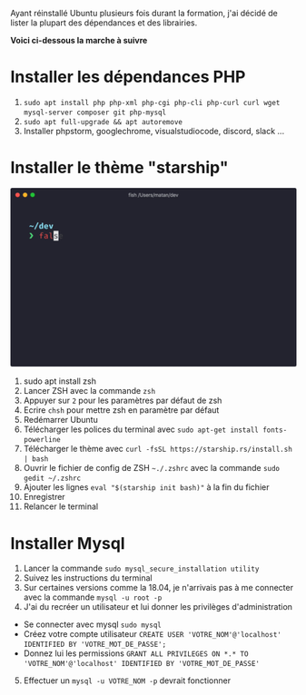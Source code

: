 Ayant réinstallé Ubuntu plusieurs fois durant la formation, j'ai décidé de lister la plupart des dépendances et des librairies.

__Voici ci-dessous la marche à suivre__

# Installer les dépendances PHP
1. `sudo apt install php php-xml php-cgi php-cli php-curl curl wget mysql-server composer git php-mysql`
2. `sudo apt full-upgrade && apt autoremove`
3. Installer phpstorm, googlechrome, visualstudiocode, discord, slack ...

# Installer le thème "starship"
![](https://raw.githubusercontent.com/starship/starship/master/media/demo.gif)
1. sudo apt install zsh
2. Lancer ZSH avec la commande `zsh`
3. Appuyer sur `2` pour les paramètres par défaut de zsh
4. Ecrire `chsh` pour mettre zsh en paramètre par défaut
5. Redémarrer Ubuntu
6. Télécharger les polices du terminal avec `sudo apt-get install fonts-powerline`
7. Télécharger le thème avec `curl -fsSL https://starship.rs/install.sh | bash`
8. Ouvrir le fichier de config de ZSH `~./.zshrc` avec la commande `sudo gedit ~/.zshrc`
9. Ajouter les lignes `eval "$(starship init bash)"` à la fin du fichier
10. Enregistrer
11. Relancer le terminal

# Installer Mysql
1. Lancer la commande `sudo mysql_secure_installation utility`
2. Suivez les instructions du terminal
3. Sur certaines versions comme la 18.04, je n'arrivais pas à me connecter avec la commande `mysql -u root -p`
4. J'ai du recréer un utilisateur et lui donner les privilèges d'administration
- Se connecter avec mysql `sudo mysql`
- Créez votre compte utilisateur `CREATE USER 'VOTRE_NOM'@'localhost' IDENTIFIED BY 'VOTRE_MOT_DE_PASSE';`
- Donnez lui les permissions `GRANT ALL PRIVILEGES ON *.* TO 'VOTRE_NOM'@'localhost' IDENTIFIED BY 'VOTRE_MOT_DE_PASSE'`
5. Effectuer un `mysql -u VOTRE_NOM -p` devrait fonctionner